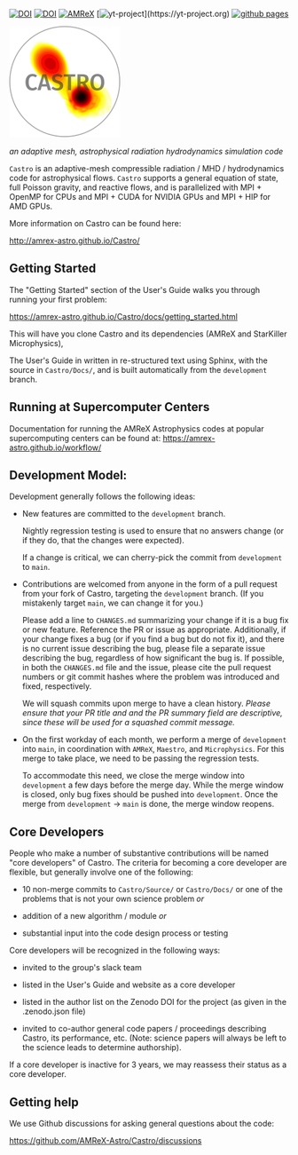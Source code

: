 [![DOI](https://zenodo.org/badge/DOI/10.5281/zenodo.2301848.svg)](https://doi.org/10.5281/zenodo.2301848)
[![DOI](https://joss.theoj.org/papers/10.21105/joss.02513/status.svg)](https://doi.org/10.21105/joss.02513)
[![AMReX](https://amrex-codes.github.io/badges/powered%20by-AMReX-red.svg)](https://amrex-codes.github.io)
[![yt-project](https://img.shields.io/static/v1?label="works%20with"&message="yt"&color="blueviolet")](https://yt-project.org)
[![github pages](https://github.com/AMReX-Astro/Castro/workflows/github%20pages/badge.svg)](https://github.com/AMReX-Astro/Castro/actions?query=workflow%3A%22github+pages%22)

![Castro](https://github.com/AMReX-Astro/Castro/blob/development/Util/logo/castro_logo_hot_200.png)

*an adaptive mesh, astrophysical radiation hydrodynamics simulation code*

`Castro` is an adaptive-mesh compressible radiation / MHD / hydrodynamics
code for astrophysical flows.  `Castro` supports a general equation of
state, full Poisson gravity, and reactive flows, and is parallelized
with MPI + OpenMP for CPUs and MPI + CUDA for NVIDIA GPUs and MPI + HIP for
AMD GPUs.

More information on Castro can be found here:

http://amrex-astro.github.io/Castro/


## Getting Started

The "Getting Started" section of the User's Guide walks you
through running your first problem:

https://amrex-astro.github.io/Castro/docs/getting_started.html

This will have you clone Castro and its dependencies (AMReX and
StarKiller Microphysics),

The User's Guide in written in re-structured text using Sphinx, with
the source in `Castro/Docs/`, and is built automatically
from the `development` branch.

## Running at Supercomputer Centers

Documentation for running the AMReX Astrophysics codes at popular
supercomputing centers can be found at:
https://amrex-astro.github.io/workflow/

## Development Model:

Development generally follows the following ideas:

  * New features are committed to the `development` branch.

    Nightly regression testing is used to ensure that no answers
    change (or if they do, that the changes were expected).

    If a change is critical, we can cherry-pick the commit from
    `development` to `main`.

  * Contributions are welcomed from anyone in the form of a pull
    request from your fork of Castro, targeting the `development`
    branch. (If you mistakenly target `main`, we can change it
    for you.)

    Please add a line to `CHANGES.md` summarizing your change if it
    is a bug fix or new feature.  Reference the PR or issue as
    appropriate. Additionally, if your change fixes a bug (or if
    you find a bug but do not fix it), and there is no current
    issue describing the bug, please file a separate issue describing
    the bug, regardless of how significant the bug is. If possible,
    in both the `CHANGES.md` file and the issue, please cite the pull
    request numbers or git commit hashes where the problem was
    introduced and fixed, respectively.

    We will squash commits upon merge to have a clean history.
    *Please ensure that your PR title and and the PR summary field are
    descriptive, since these will be used for a squashed commit message.*

  * On the first workday of each month, we perform a merge of
    `development` into `main`, in coordination with `AMReX`,
    `Maestro`, and `Microphysics`.  For this merge to take place, we
    need to be passing the regression tests.

    To accommodate this need, we close the merge window into
    `development` a few days before the merge day.  While the merge
    window is closed, only bug fixes should be pushed into
    `development`.  Once the merge from `development` -> `main` is
    done, the merge window reopens.


## Core Developers

People who make a number of substantive contributions will be named
"core developers" of Castro.  The criteria for becoming a core
developer are flexible, but generally involve one of the following:

  * 10 non-merge commits to `Castro/Source/` or `Castro/Docs/`
    or one of the problems that is not your own science problem *or*

  * addition of a new algorithm / module  *or*

  * substantial input into the code design process or testing

Core developers will be recognized in the following ways:

  * invited to the group's slack team

  * listed in the User's Guide and website as a core developer

  * listed in the author list on the Zenodo DOI for the project
    (as given in the .zenodo.json file)

  * invited to co-author general code papers / proceedings describing
    Castro, its performance, etc.  (Note: science papers will always
    be left to the science leads to determine authorship).

If a core developer is inactive for 3 years, we may reassess their
status as a core developer.



## Getting help

We use Github discussions for asking general questions about the code:

https://github.com/AMReX-Astro/Castro/discussions
